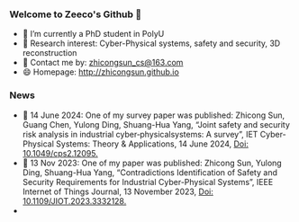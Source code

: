 ### Welcome to Zeeco's Github 👋
- 🔭 I’m currently a PhD student in PolyU
- 🌱 Research interest: Cyber-Physical systems, safety and security, 3D reconstruction
- 💬 Contact me by: zhicongsun_cs@163.com
- 😄 Homepage: http://zhicongsun.github.io

### News
- 🌱 14 June 2024: One of my survey paper was published: Zhicong Sun, Guang Chen, Yulong Ding, Shuang-Hua Yang, “Joint safety and security risk analysis in industrial cyber‐physicalsystems: A survey”, IET Cyber-Physical Systems: Theory & Applications, 14 June 2024, [Doi: 10.1049/cps2.12095. ](https://ietresearch.onlinelibrary.wiley.com/doi/10.1049/cps2.12095)
- 🌱 13 Nov 2023: One of my paper was published: Zhicong Sun, Yulong Ding, Shuang-Hua Yang, “Contradictions Identification of Safety and Security Requirements for Industrial Cyber-Physical Systems”, IEEE Internet of Things Journal, 13 November 2023, [Doi: 10.1109/JIOT.2023.3332128. ](https://ieeexplore.ieee.org/document/10314997)
- 
<!--
**zhicongsun/zhicongsun** is a ✨ _special_ ✨ repository because its `README.md` (this file) appears on your GitHub profile.

Here are some ideas to get you started:

- 🔭 I’m currently working on ...
- 🌱 I’m currently learning ...
- 👯 I’m looking to collaborate on ...
- 🤔 I’m looking for help with ...
- 💬 Ask me about ...
- 📫 How to reach me: ...
- 😄 Pronouns: ...
- ⚡ Fun fact: ...
-->
